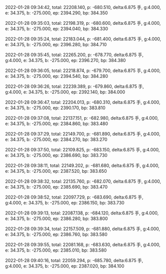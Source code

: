 2022-01-28 09:34:42, total: 22208.140, p: -680.510, delta:6.875 手, g:4.000, e: 34.375, b: -275.000, ep: 2394.290, bp: 384.350

2022-01-28 09:35:03, total: 22198.319, p: -680.600, delta:6.875 手, g:4.000, e: 34.375, b: -275.000, ep: 2394.040, bp: 384.330

2022-01-28 09:35:24, total: 22183.044, p: -681.400, delta:6.875 手, g:4.000, e: 34.375, b: -275.000, ep: 2396.280, bp: 384.710

2022-01-28 09:35:45, total: 22265.200, p: -678.770, delta:6.875 手, g:4.000, e: 34.375, b: -275.000, ep: 2396.270, bp: 384.380

2022-01-28 09:36:05, total: 22218.874, p: -679.700, delta:6.875 手, g:4.000, e: 34.375, b: -275.000, ep: 2394.540, bp: 384.280

2022-01-28 09:36:26, total: 22239.389, p: -679.860, delta:6.875 手, g:4.000, e: 34.375, b: -275.000, ep: 2392.140, bp: 384.000

2022-01-28 09:36:47, total: 22204.013, p: -680.310, delta:6.875 手, g:4.000, e: 34.375, b: -275.000, ep: 2390.170, bp: 383.810

2022-01-28 09:37:08, total: 22137.151, p: -682.980, delta:6.875 手, g:4.000, e: 34.375, b: -275.000, ep: 2384.860, bp: 383.480

2022-01-28 09:37:29, total: 22149.700, p: -681.890, delta:6.875 手, g:4.000, e: 34.375, b: -275.000, ep: 2384.270, bp: 383.270

2022-01-28 09:37:50, total: 22109.825, p: -683.150, delta:6.875 手, g:4.000, e: 34.375, b: -275.000, ep: 2386.690, bp: 383.730

2022-01-28 09:38:11, total: 22149.202, p: -681.680, delta:6.875 手, g:4.000, e: 34.375, b: -275.000, ep: 2387.520, bp: 383.650

2022-01-28 09:38:32, total: 22135.760, p: -682.070, delta:6.875 手, g:4.000, e: 34.375, b: -275.000, ep: 2385.690, bp: 383.470

2022-01-28 09:38:52, total: 22097.729, p: -683.690, delta:6.875 手, g:4.000, e: 34.375, b: -275.000, ep: 2386.150, bp: 383.730

2022-01-28 09:39:13, total: 22087.138, p: -684.120, delta:6.875 手, g:4.000, e: 34.375, b: -275.000, ep: 2386.280, bp: 383.800

2022-01-28 09:39:34, total: 22157.509, p: -681.880, delta:6.875 手, g:4.000, e: 34.375, b: -275.000, ep: 2386.760, bp: 383.580

2022-01-28 09:39:55, total: 22081.168, p: -683.630, delta:6.875 手, g:4.000, e: 34.375, b: -275.000, ep: 2385.010, bp: 383.580

2022-01-28 09:40:16, total: 22059.294, p: -685.780, delta:6.875 手, g:4.000, e: 34.375, b: -275.000, ep: 2387.020, bp: 384.100